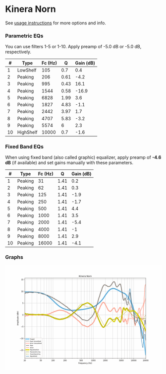 # Kinera Norn
See [usage instructions](https://github.com/jaakkopasanen/AutoEq#usage) for more options and info.

### Parametric EQs
You can use filters 1-5 or 1-10. Apply preamp of -5.0 dB or -5.0 dB, respectively.

|   # | Type      |   Fc (Hz) |    Q |   Gain (dB) |
|-----|-----------|-----------|------|-------------|
|   1 | LowShelf  |       105 | 0.7  |         0.4 |
|   2 | Peaking   |       206 | 0.61 |        -4.2 |
|   3 | Peaking   |       995 | 0.43 |        16.1 |
|   4 | Peaking   |      1544 | 0.58 |       -16.9 |
|   5 | Peaking   |      6828 | 1.99 |         3.6 |
|   6 | Peaking   |      1827 | 4.83 |        -1.1 |
|   7 | Peaking   |      2442 | 3.97 |         1.7 |
|   8 | Peaking   |      4707 | 5.83 |        -3.2 |
|   9 | Peaking   |      5574 | 6    |         2.3 |
|  10 | HighShelf |     10000 | 0.7  |        -1.6 |

### Fixed Band EQs
When using fixed band (also called graphic) equalizer, apply preamp of **-4.6 dB** (if available) and set gains manually with these parameters.

|   # | Type    |   Fc (Hz) |    Q |   Gain (dB) |
|-----|---------|-----------|------|-------------|
|   1 | Peaking |        31 | 1.41 |         0.2 |
|   2 | Peaking |        62 | 1.41 |         0.3 |
|   3 | Peaking |       125 | 1.41 |        -1.9 |
|   4 | Peaking |       250 | 1.41 |        -1.7 |
|   5 | Peaking |       500 | 1.41 |         4.4 |
|   6 | Peaking |      1000 | 1.41 |         3.5 |
|   7 | Peaking |      2000 | 1.41 |        -5.4 |
|   8 | Peaking |      4000 | 1.41 |        -1   |
|   9 | Peaking |      8000 | 1.41 |         2.9 |
|  10 | Peaking |     16000 | 1.41 |        -4.1 |

### Graphs
![](./Kinera%20Norn.png)
